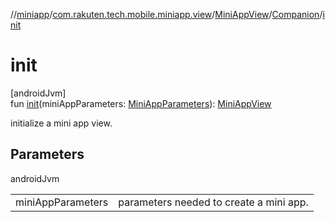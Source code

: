 //[miniapp](../../../../index.md)/[com.rakuten.tech.mobile.miniapp.view](../../index.md)/[MiniAppView](../index.md)/[Companion](index.md)/[init](init.md)

# init

[androidJvm]\
fun [init](init.md)(miniAppParameters: [MiniAppParameters](../../-mini-app-parameters/index.md)): [MiniAppView](../index.md)

initialize a mini app view.

## Parameters

androidJvm

| | |
|---|---|
| miniAppParameters | parameters needed to create a mini app. |
